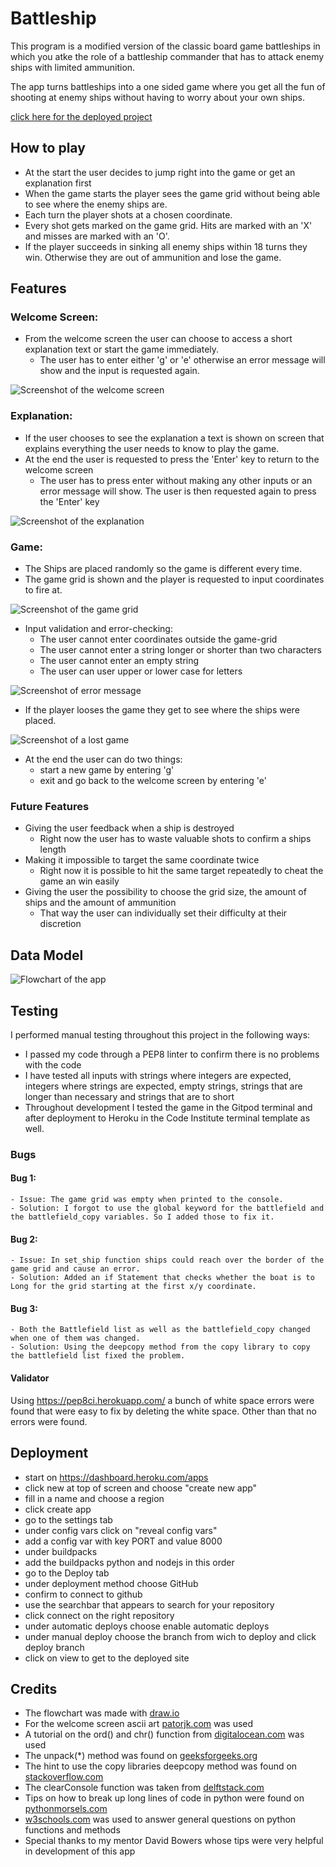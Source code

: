 # Battleship

This program is a modified version of the classic board game battleships in which you atke the role of a battleship commander that has to attack enemy ships with limited ammunition.

The app turns battleships into a one sided game where you get all the fun of shooting at enemy ships without having to worry about your own ships.

[click here for the deployed project](https://battleship-commander-b2b519a74b77.herokuapp.com/)

## How to play

- At the start the user decides to jump right into the game or get an explanation first
- When the game starts the player sees the game grid without being able to see where the enemy ships are.
- Each turn the player shots at a chosen coordinate.
- Every shot gets marked on the game grid. Hits are marked with an 'X' and misses are marked with an 'O'.
- If the player succeeds in sinking all enemy ships within 18 turns they win. Otherwise they are out of ammunition and lose the game.

## Features 

### Welcome Screen:
- From the welcome screen the user can choose to access a short explanation text or start the game immediately.
    - The user has to enter either 'g' or 'e' otherwise an error message will show and the input is requested again.

![Screenshot of the welcome screen](docs/welcome-screen.png)

### Explanation:
- If the user chooses to see the explanation a text is shown on screen that explains everything the user needs to know to play the game.
- At the end the user is requested to press the 'Enter' key to return to the welcome screen
    - The user has to press enter without making any other inputs or an error message will show. The user is then requested again to press the 'Enter' key

![Screenshot of the explanation](docs/explanation.png)

### Game:
- The Ships are placed randomly so the game is different every time.
- The game grid is shown and the player is requested to input coordinates to fire at.

![Screenshot of the game grid](docs/game-grid.png)

- Input validation and error-checking:
    - The user cannot enter coordinates outside the game-grid
    - The user cannot enter a string longer or shorter than two characters
    - The user cannot enter an empty string
    - The user can user upper or lower case for letters

![Screenshot of error message](docs/input-validation.png)

- If the player looses the game they get to see where the ships were placed.

![Screenshot of a lost game](docs/lose-screen.png)

- At the end the user can do two things:
    - start a new game by entering 'g'
    - exit and go back to the welcome screen by entering 'e'

### Future Features
- Giving the user feedback when a ship is destroyed
    - Right now the user has to waste valuable shots to confirm a ships length
- Making it impossible to target the same coordinate twice
    - Right now it is possible to hit the same target repeatedly to cheat the game an win easily
- Giving the user the possibility to choose the grid size, the amount of ships and the amount of ammunition
    - That way the user can individually set their difficulty at their discretion

## Data Model

![Flowchart of the app](docs/ablauf.jpg)

## Testing
I performed manual testing throughout this project in the following ways:
- I passed my code through a PEP8 linter to confirm there is no problems with the code
- I have tested all inputs with strings where integers are expected, integers where strings are expected, empty strings, strings that are longer than necessary and strings that are to short
- Throughout development I tested the game in the Gitpod terminal and after deployment to Heroku in the Code Institute terminal template as well.

### Bugs
#### Bug 1:
    - Issue: The game grid was empty when printed to the console.
    - Solution: I forgot to use the global keyword for the battlefield and the battlefield_copy variables. So I added those to fix it.

#### Bug 2:
    - Issue: In set_ship function ships could reach over the border of the game grid and cause an error.
    - Solution: Added an if Statement that checks whether the boat is to Long for the grid starting at the first x/y coordinate.

#### Bug 3:
    - Both the Battlefield list as well as the battlefield_copy changed when one of them was changed.
    - Solution: Using the deepcopy method from the copy library to copy the battlefield list fixed the problem.

#### Validator
Using https://pep8ci.herokuapp.com/ a bunch of white space errors were found that were easy to fix by deleting the white space. Other than that no errors were found.


## Deployment
- start on https://dashboard.heroku.com/apps
- click new at top of screen and choose "create new app"
- fill in a name and choose a region
- click create app 
- go to the settings tab
- under config vars click on "reveal config vars"
- add a config var with key PORT and value 8000
- under buildpacks
- add the buildpacks python and nodejs in this order
- go to the Deploy tab
- under deployment method choose GitHub 
- confirm to connect to github
- use the searchbar that appears to search for your repository
- click connect on the right repository 
- under automatic deploys choose enable automatic deploys
- under manual deploy choose the branch from wich to deploy and click deploy branch
- click on view to get to the deployed site

## Credits
- The flowchart was made with [draw.io](https://app.diagrams.net/)
- For the welcome screen ascii art [patorjk.com](https://patorjk.com/software/taag/#p=display&f=Graffiti&t=Type%20Something%20) was used
- A tutorial on the ord() and chr() function from [digitalocean.com](https://www.digitalocean.com/community/tutorials/python-ord-chr) was used
- The unpack(*) method was found on [geeksforgeeks.org](https://www.geeksforgeeks.org/python-split-string-into-list-of-characters/)
- The hint to use the copy libraries deepcopy method was found on [stackoverflow.com](https://stackoverflow.com/questions/2612802/how-do-i-clone-a-list-so-that-it-doesnt-change-unexpectedly-after-assignment)
- The clearConsole function was taken from [delftstack.com](https://www.delftstack.com/howto/python/python-clear-console/)
- Tips on how to break up long lines of code in python were found on [pythonmorsels.com](https://www.pythonmorsels.com/breaking-long-lines-code-python/)
- [w3schools.com](https://www.w3schools.com/python/) was used to answer general questions on python functions and methods
- Special thanks to my mentor David Bowers whose tips were very helpful in development of this app